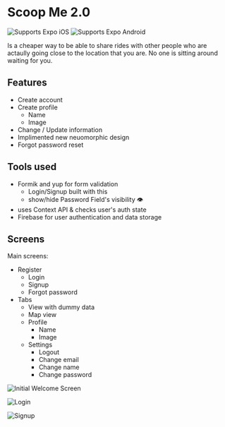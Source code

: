 # Scoop Me 2.0

<p>
  <!-- iOS -->
  <img alt="Supports Expo iOS" longdesc="Supports Expo iOS" src="https://img.shields.io/badge/iOS-4630EB.svg?style=flat-square&logo=APPLE&labelColor=999999&logoColor=fff" />
  <!-- Android -->
  <img alt="Supports Expo Android" longdesc="Supports Expo Android" src="https://img.shields.io/badge/Android-4630EB.svg?style=flat-square&logo=ANDROID&labelColor=A4C639&logoColor=fff" />  
</p>

Is a cheaper way to be able to share rides with other people who are actaully going close to the location that you are. No one is sitting around waiting for you.

## Features
- Create account
- Create profile
    - Name
    - Image
- Change / Update information
- Implimented new neuomorphic design 
- Forgot password reset

## Tools used

- Formik and yup for form validation
    - Login/Signup built with this
    - show/hide Password Field's visibility 👁
- uses Context API & checks user's auth state
-  Firebase for user authentication and data storage 


## Screens

Main screens:

- Register
    - Login
    - Signup
    - Forgot password
- Tabs
	- View with dummy data
    - Map view
    - Profile
        - Name
        - Image
    - Settings
        - Logout
        - Change email
        - Change name
        - Change password

![Initial Welcome Screen](https://i.imgur.com/rf1wp12.gif)

![Login](https://i.imgur.com/I5lGMuL.gif)

![Signup](https://i.imgur.com/34dgHlx.gif)
